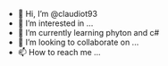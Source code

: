 - 👋 Hi, I’m @claudiot93
- 👀 I’m interested in ...
- 🌱 I’m currently learning phyton and c#
- 💞️ I’m looking to collaborate on ...
- 📫 How to reach me ...

<!---
claudiot93/claudiot93 is a ✨ special ✨ repository because its `README.md` (this file) appears on your GitHub profile.
You can click the Preview link to take a look at your changes.
--->
